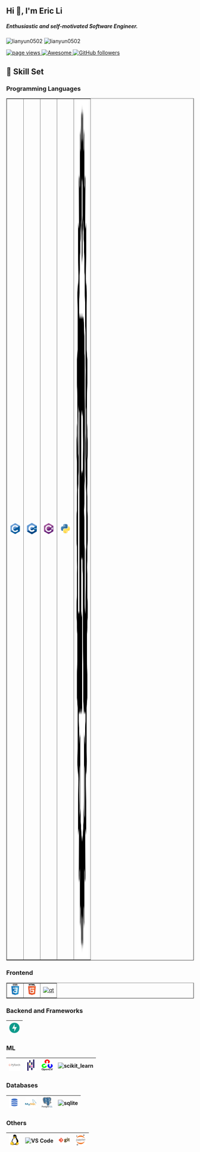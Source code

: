 ## Hi 👋, I'm Eric Li
<h5 align="left">Enthusiastic and self-motivated Software Engineer.</h5>
<p align="left">
  <a>
    <img src="https://github-readme-stats.vercel.app/api?username=lianyun0502&show_icons=true&theme=prussian" alt="lianyun0502" />
  </a>
  <a>
    <img src="https://github-readme-stats.vercel.app/api/top-langs?username=lianyun0502&show_icons=true&locale=en&layout=compact&theme=prussian" alt="lianyun0502" />
  </a>
</p>
<p align="left">
  <a href="https://github.com/lianyun0502">
    <img src="https://komarev.com/ghpvc/?username=lianyun0502" alt="page views">
  </a>
  <a href="https://github.com/abhisheknaiidu/awesome-github-profile-readme">
    <img alt="Awesome" src="https://awesome.re/mentioned-badge.svg">
  </a>
  <a href="https://github.com/lianyun0502?tab=followers">
    <img alt="GitHub followers" src="https://img.shields.io/github/followers/lianyun0502?color=green&logo=github">
  </a>
</p>

## :muscle: Skill Set 

### **Programming Languages**
<table border="1">
  <tr>
    <td>
      <a href="https://www.cprogramming.com/" target="_blank" rel="noreferrer"> 
        <img src="https://raw.githubusercontent.com/devicons/devicon/master/icons/c/c-original.svg" alt="c" width="30" height="30"/> 
      </a> 
    </td>
    <td>
      <a href="https://www.w3schools.com/cpp/" target="_blank" rel="noreferrer"> 
        <img src="https://raw.githubusercontent.com/devicons/devicon/master/icons/cplusplus/cplusplus-original.svg" alt="cplusplus" width="30" height="30"/> 
      </a> 
    </td>
    <td>
      <a href="https://www.w3schools.com/cs/" target="_blank" rel="noreferrer"> 
        <img src="https://raw.githubusercontent.com/devicons/devicon/master/icons/csharp/csharp-original.svg" alt="csharp" width="30" height="30"/> 
      </a> 
    </td>
    <td>
      <a href="https://www.python.org" target="_blank" rel="noreferrer"> 
        <img src="https://raw.githubusercontent.com/devicons/devicon/master/icons/python/python-original.svg" alt="python" width="30" height="30"/> 
      </a>  
    </td>
    <td>
      <a href="https://www.rust-lang.org" target="_blank" rel="noreferrer"> 
        <img src="https://raw.githubusercontent.com/devicons/devicon/master/icons/rust/rust-plain.svg" alt="rust" width="30" height="2300"/> 
      </a> 
    </td>    
  </tr>
</table>

### **Frontend**
<table border="1">
  <tr>
    <td>
      <a href="https://www.w3schools.com/css/" target="_blank" rel="noreferrer"> 
        <img src="https://raw.githubusercontent.com/devicons/devicon/master/icons/css3/css3-original-wordmark.svg" alt="css3" width="30" height="30"/> 
      </a>
    </td>
    <td>
      <a href="https://www.w3.org/html/" target="_blank" rel="noreferrer"> 
        <img src="https://raw.githubusercontent.com/devicons/devicon/master/icons/html5/html5-original-wordmark.svg" alt="html5" width="30" height="30"/> 
      </a>
    </td>
    <td>  
      <a href="https://www.qt.io/" target="_blank" rel="noreferrer"> 
        <img src="https://upload.wikimedia.org/wikipedia/commons/0/0b/Qt_logo_2016.svg" alt="qt" width="30" height="30"/> 
      </a> 
    </td>
  <tr>
</table>


### **Backend and Frameworks**

<img title="FastAPI" alt="FastAPI" width="30px" src="https://raw.githubusercontent.com/github/explore/master/topics/fastapi/fastapi.png">|
|--|


### **ML**

<img title="pytorch" alt="pytorch" width="30px" src="https://raw.githubusercontent.com/github/explore/master/topics/pytorch/pytorch.png">|<img title="pandas" alt="pandas" src="https://raw.githubusercontent.com/devicons/devicon/2ae2a900d2f041da66e950e4d48052658d850630/icons/pandas/pandas-original.svg" alt="pandas" width="30" height="30"/>|<img title="OpenCV" alt="OpenCV" width="30px" src="https://raw.githubusercontent.com/github/explore/master/topics/opencv/opencv.png">|<img title="scikit_learn" alt="scikit_learn" src="https://upload.wikimedia.org/wikipedia/commons/0/05/Scikit_learn_logo_small.svg" alt="scikit_learn" width="30" height="30"/>
|--|--|--|--|

### **Databases**

<img title="SQL" alt="SQL" width="30px" src="https://raw.githubusercontent.com/github/explore/master/topics/sql/sql.png">|<img title="MySQL" alt="MySQL" width="30px" src="https://raw.githubusercontent.com/devicons/devicon/master/icons/mysql/mysql-original-wordmark.svg">|<img src="https://raw.githubusercontent.com/devicons/devicon/master/icons/postgresql/postgresql-original-wordmark.svg" alt="postgresql" width="30" height="30"/>|<img src="https://www.vectorlogo.zone/logos/sqlite/sqlite-icon.svg" alt="sqlite" width="30" height="30"/>
|--|--|--|--|


### **Others**

<img src="https://raw.githubusercontent.com/devicons/devicon/master/icons/linux/linux-original.svg" alt="linux" width="30" height="30"/>|<img title="VS Code" alt="VS Code" width="30" src="https://img.icons8.com/fluent/48/000000/visual-studio-code-2019.png">|<img title="git" alt="git" width="30" src="https://raw.githubusercontent.com/github/explore/master/topics/git/git.png">|<img title="Jupyter Notebook" alt="Jupyter" width="30" src="https://raw.githubusercontent.com/github/explore/master/topics/jupyter-notebook/jupyter-notebook.png">
|--|--|--|--|


